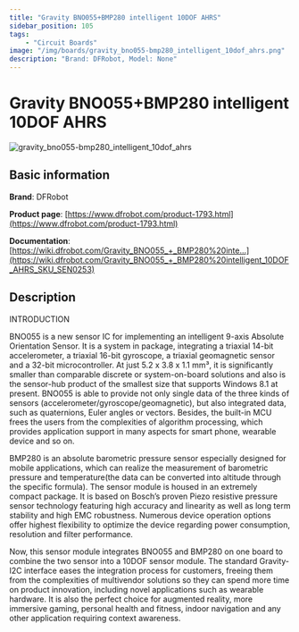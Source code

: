 ```yaml
---
title: "Gravity BNO055+BMP280 intelligent 10DOF AHRS"
sidebar_position: 105
tags:
    - "Circuit Boards"
image: "/img/boards/gravity_bno055-bmp280_intelligent_10dof_ahrs.png"
description: "Brand: DFRobot, Model: None"
---
```

# Gravity BNO055+BMP280 intelligent 10DOF AHRS

![gravity_bno055-bmp280_intelligent_10dof_ahrs](/img/boards/gravity_bno055-bmp280_intelligent_10dof_ahrs.png)

## Basic information

**Brand**: DFRobot

**Product page**: [https://www.dfrobot.com/product-1793.html](https://www.dfrobot.com/product-1793.html)

**Documentation**: [https://wiki.dfrobot.com/Gravity_BNO055_+_BMP280%20inte...](https://wiki.dfrobot.com/Gravity_BNO055_+_BMP280%20intelligent_10DOF_AHRS_SKU_SEN0253)

## Description

INTRODUCTION

BNO055 is a new sensor IC for implementing an intelligent 9\-axis Absolute Orientation Sensor\. It is a system in package, integrating a triaxial 14\-bit accelerometer, a triaxial 16\-bit gyroscope, a triaxial geomagnetic sensor and a 32\-bit microcontroller\. At just 5\.2 x 3\.8 x 1\.1 mm³, it is significantly smaller than comparable discrete or system\-on\-board solutions and also is the sensor\-hub product of the smallest size that supports Windows 8\.1 at present\. BNO055 is able to provide not only single data of the three kinds of sensors \(accelerometer/gyroscope/geomagnetic\), but also integrated data, such as quaternions, Euler angles or vectors\. Besides, the built\-in MCU frees the users from the complexities of algorithm processing, which provides application support in many aspects for smart phone, wearable device and so on\.



BMP280 is an absolute barometric pressure sensor especially designed for mobile applications, which can realize the measurement of barometric pressure and temperature\(the data can be converted into altitude through the specific formula\)\. The sensor module is housed in an extremely compact package\. It is based on Bosch’s proven Piezo resistive pressure sensor technology featuring high accuracy and linearity as well as long term stability and high EMC robustness\. Numerous device operation options offer highest flexibility to optimize the device regarding power consumption, resolution and filter performance\.



Now, this sensor module integrates BNO055 and BMP280 on one board to combine the two sensor into a 10DOF sensor module\. The standard Gravity\-I2C interface eases the integration process for customers, freeing them from the complexities of multivendor solutions so they can spend more time on product innovation, including novel applications such as wearable hardware\. It is also the perfect choice for augmented reality, more immersive gaming, personal health and fitness, indoor navigation and any other application requiring context awareness\.


